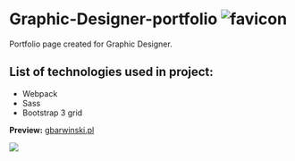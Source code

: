 # Graphic-Designer-portfolio ![favicon](https://images81.fotosik.pl/907/31718c6f16f49b86gen.png)

Portfolio page created for Graphic Designer.

## List of technologies used in project: 
* Webpack
* Sass
* Bootstrap 3 grid

<strong>Preview:</strong> <a href="http://gbarwinski.pl/">gbarwinski.pl</a>

<img src="https://images82.fotosik.pl/908/dbf2a2b49f0d521f.jpg">


